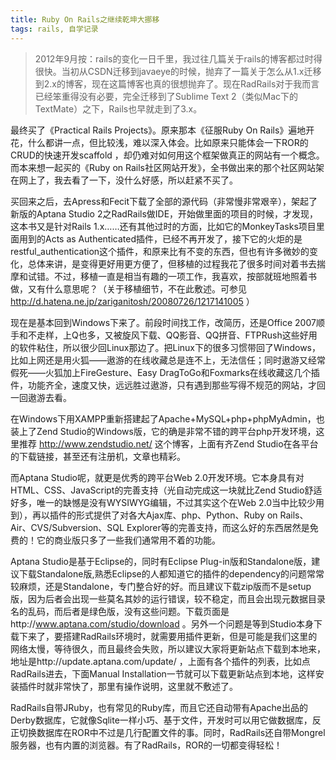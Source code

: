 ```yaml
---
title: Ruby On Rails之继续乾坤大挪移
tags: rails, 自学记录
---
```


> 2012年9月按：rails的变化一日千里，我过往几篇关于rails的博客都过时得很快。当初从CSDN迁移到javaeye的时候，抛弃了一篇关于怎么从1.x迁移到2.x的博客，现在这篇博客也真的很想抛弃了。现在RadRails对于我而言已经笨重得没有必要，完全迁移到了Sublime Text 2（类似Mac下的TextMate）之下，Rails也早就走到了3.x。

最终买了《Practical Rails Projects》。原来那本《征服Ruby On Rails》遍地开花，什么都讲一点，但比较浅，难以深入体会。比如原来只能体会一下ROR的CRUD的快速开发scaffold ，却仍难对如何用这个框架做真正的网站有一个概念。而本来想一起买的《Ruby on Rails社区网站开发》，全书做出来的那个社区网站架在网上了，我去看了一下，没什么好感，所以赶紧不买了。

买回来之后，去Apress和Fecit下载了全部的源代码（非常慢非常艰辛），架起了新版的Aptana Studio 2之RadRails做IDE，开始做里面的项目的时候，才发现，这本书又是针对Rails 1.x……还有其他过时的方面，比如它的MonkeyTasks项目里面用到的Acts as Authenticated插件，已经不再开发了，接下它的火炬的是restful_authentication这个插件，和原来比有不变的东西，但也有许多微妙的变化，总体来讲，是变得更好用更方便了，但移植的过程我花了很多时间对着书去揣摩和试错。不过，移植一直是相当有趣的一项工作，我喜欢，按部就班地照着书做，又有什么意思呢？（关于移植细节，不在此敷述。可参见 http://d.hatena.ne.jp/zariganitosh/20080726/1217141005 ）

现在是基本回到Windows下来了。前段时间找工作，改简历，还是Office 2007顺手和不走样，上Q也多，又被旋风下载、QQ影音、QQ拼音、FTPRush这些好用的软件粘住，所以很少回Linux那边了。把Linux下的很多习惯带回了Windows，比如上网还是用火狐——遨游的在线收藏总是连不上，无法信任；同时遨游又经常假死——火狐加上FireGesture、Easy DragToGo和Foxmarks在线收藏这几个插件，功能齐全，速度又快，远远胜过遨游，只有遇到那些写得不规范的网站，才回一回遨游去看。

在Windows下用XAMPP重新搭建起了Apache+MySQL+php+phpMyAdmin，也装上了Zend Studio的Windows版，它的确是非常不错的跨平台php开发环境，这里推荐 http://www.zendstudio.net/ 这个博客，上面有齐Zend Studio在各平台的下载链接，甚至还有注册机，文章也精彩。

而Aptana Studio呢，就更是优秀的跨平台Web 2.0开发环境。它本身具有对HTML、CSS、JavaScript的完善支持（光自动完成这一块就比Zend Studio舒适好多，唯一的缺憾是没有WYSIWYG编辑，不过其实这个在Web 2.0当中比较少用到），再以插件的形式提供了对各大Ajax库、php、Python、Ruby on Rails、Air、CVS/Subversion、SQL Explorer等的完善支持，而这么好的东西居然是免费的！它的商业版只多了一些我们通常用不着的功能。

Aptana Studio是基于Eclipse的，同时有Eclipse Plug-in版和Standalone版，建议下载Standalone版,熟悉Eclipse的人都知道它的插件的dependency的问题常常较麻烦，还是Standalone，专门整合好的好。而且建议下载zip版而不是setup版，因为后者会出现一些莫名其妙的运行错误，较不稳定，而且会出现元数据目录名的乱码，而后者是绿色版，没有这些问题。下载页面是http://www.aptana.com/studio/download 。另外一个问题是等到Studio本身下载下来了，要搭建RadRails环境时，就需要用插件更新，但是可能是我们这里的网络太慢，等待很久，而且最终会失败，所以建议大家将更新站点下载到本地来，地址是http://update.aptana.com/update/ ，上面有各个插件的列表，比如点RadRails进去，下面Manual Installation一节就可以下载更新站点到本地，这样安装插件时就非常快了，那里有操作说明，这里就不敷述了。

RadRails自带JRuby，也有常见的Ruby库，而且它还自动带有Apache出品的Derby数据库，它就像Sqlite一样小巧、基于文件，开发时可以用它做数据库，反正切换数据库在ROR中不过是几行配置文件的事。同时，RadRails还自带Mongrel服务器，也有内置的浏览器。有了RadRails，ROR的一切都变得轻松！